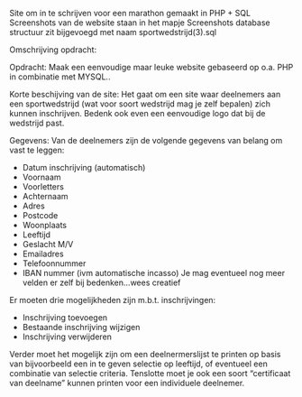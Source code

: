 Site om in te schrijven voor een marathon gemaakt in PHP + SQL
Screenshots van de website staan in het mapje Screenshots
database structuur zit bijgevoegd met naam sportwedstrijd(3).sql


Omschrijving opdracht:

Opdracht:
Maak een eenvoudige maar leuke website gebaseerd op o.a. PHP in combinatie met MYSQL..

Korte beschijving van de site:
Het gaat om een site waar deelnemers aan een sportwedstrijd (wat voor soort wedstrijd mag je zelf
bepalen) zich kunnen inschrijven. Bedenk ook even een eenvoudige logo dat bij de wedstrijd past.

Gegevens:
Van de deelnemers zijn de volgende gegevens van belang om vast te leggen:
- Datum inschrijving (automatisch)
- Voornaam
- Voorletters
- Achternaam
- Adres
- Postcode
- Woonplaats
- Leeftijd
- Geslacht M/V
- Emailadres
- Telefoonnummer
- IBAN nummer (ivm automatische incasso)
Je mag eventueel nog meer velden er zelf bij bedenken…wees creatief

Er moeten drie mogelijkheden zijn m.b.t. inschrijvingen:
- Inschrijving toevoegen
- Bestaande inschrijving wijzigen
- Inschrijving verwijderen

Verder moet het mogelijk zijn om een deelnermerslijst te printen op basis van bijvoorbeeld een in te
geven selectie op leeftijd, of eventueel een combinatie van selectie criteria.
Tenslotte moet je ook een soort “certificaat van deelname” kunnen printen voor een individuele
deelnemer.
